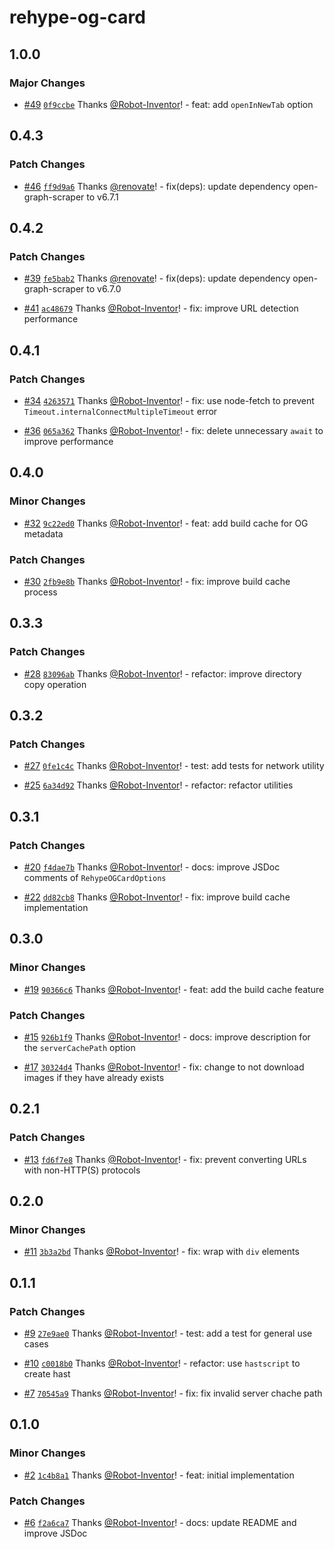 # rehype-og-card

## 1.0.0

### Major Changes

-   [#49](https://github.com/Robot-Inventor/rehype-og-card/pull/49) [`0f9ccbe`](https://github.com/Robot-Inventor/rehype-og-card/commit/0f9ccbe13ddca30ab05887a93af759e66a7ff0a0) Thanks [@Robot-Inventor](https://github.com/Robot-Inventor)! - feat: add `openInNewTab` option

## 0.4.3

### Patch Changes

-   [#46](https://github.com/Robot-Inventor/rehype-og-card/pull/46) [`ff9d9a6`](https://github.com/Robot-Inventor/rehype-og-card/commit/ff9d9a6c6b4e517dd4e95bc35f1740c43d301031) Thanks [@renovate](https://github.com/apps/renovate)! - fix(deps): update dependency open-graph-scraper to v6.7.1

## 0.4.2

### Patch Changes

-   [#39](https://github.com/Robot-Inventor/rehype-og-card/pull/39) [`fe5bab2`](https://github.com/Robot-Inventor/rehype-og-card/commit/fe5bab23c0f7087555d721b41da4a53f27163346) Thanks [@renovate](https://github.com/apps/renovate)! - fix(deps): update dependency open-graph-scraper to v6.7.0

-   [#41](https://github.com/Robot-Inventor/rehype-og-card/pull/41) [`ac48679`](https://github.com/Robot-Inventor/rehype-og-card/commit/ac486796c2ba97abd9b374e36b47a519d388473e) Thanks [@Robot-Inventor](https://github.com/Robot-Inventor)! - fix: improve URL detection performance

## 0.4.1

### Patch Changes

-   [#34](https://github.com/Robot-Inventor/rehype-og-card/pull/34) [`4263571`](https://github.com/Robot-Inventor/rehype-og-card/commit/4263571ce11b34895ae47e7850c0b44bf05ce980) Thanks [@Robot-Inventor](https://github.com/Robot-Inventor)! - fix: use node-fetch to prevent `Timeout.internalConnectMultipleTimeout` error

-   [#36](https://github.com/Robot-Inventor/rehype-og-card/pull/36) [`065a362`](https://github.com/Robot-Inventor/rehype-og-card/commit/065a3620ec32e9485171f5a31e9fc0f4af84fe53) Thanks [@Robot-Inventor](https://github.com/Robot-Inventor)! - fix: delete unnecessary `await` to improve performance

## 0.4.0

### Minor Changes

-   [#32](https://github.com/Robot-Inventor/rehype-og-card/pull/32) [`9c22ed0`](https://github.com/Robot-Inventor/rehype-og-card/commit/9c22ed0bfabacb5f3861f795bfd1986c4d2a70d8) Thanks [@Robot-Inventor](https://github.com/Robot-Inventor)! - feat: add build cache for OG metadata

### Patch Changes

-   [#30](https://github.com/Robot-Inventor/rehype-og-card/pull/30) [`2fb9e8b`](https://github.com/Robot-Inventor/rehype-og-card/commit/2fb9e8b6f20015b25a92605227e5943f932b06f6) Thanks [@Robot-Inventor](https://github.com/Robot-Inventor)! - fix: improve build cache process

## 0.3.3

### Patch Changes

-   [#28](https://github.com/Robot-Inventor/rehype-og-card/pull/28) [`83096ab`](https://github.com/Robot-Inventor/rehype-og-card/commit/83096ab5b566eb5695c539aef4cc2bf07245d89a) Thanks [@Robot-Inventor](https://github.com/Robot-Inventor)! - refactor: improve directory copy operation

## 0.3.2

### Patch Changes

-   [#27](https://github.com/Robot-Inventor/rehype-og-card/pull/27) [`0fe1c4c`](https://github.com/Robot-Inventor/rehype-og-card/commit/0fe1c4ce3c7020bdb40e06b52df546bbe857c07e) Thanks [@Robot-Inventor](https://github.com/Robot-Inventor)! - test: add tests for network utility

-   [#25](https://github.com/Robot-Inventor/rehype-og-card/pull/25) [`6a34d92`](https://github.com/Robot-Inventor/rehype-og-card/commit/6a34d920811acef7bdea82a140ae509bd7f4b78b) Thanks [@Robot-Inventor](https://github.com/Robot-Inventor)! - refactor: refactor utilities

## 0.3.1

### Patch Changes

-   [#20](https://github.com/Robot-Inventor/rehype-og-card/pull/20) [`f4dae7b`](https://github.com/Robot-Inventor/rehype-og-card/commit/f4dae7b7f2b7690cd044bafa4b89299d52661340) Thanks [@Robot-Inventor](https://github.com/Robot-Inventor)! - docs: improve JSDoc comments of `RehypeOGCardOptions`

-   [#22](https://github.com/Robot-Inventor/rehype-og-card/pull/22) [`dd82cb8`](https://github.com/Robot-Inventor/rehype-og-card/commit/dd82cb88240269594b5682a5cc2606a22312ae89) Thanks [@Robot-Inventor](https://github.com/Robot-Inventor)! - fix: improve build cache implementation

## 0.3.0

### Minor Changes

-   [#19](https://github.com/Robot-Inventor/rehype-og-card/pull/19) [`90366c6`](https://github.com/Robot-Inventor/rehype-og-card/commit/90366c6aab7923bed9e74b14b63a400b388b24df) Thanks [@Robot-Inventor](https://github.com/Robot-Inventor)! - feat: add the build cache feature

### Patch Changes

-   [#15](https://github.com/Robot-Inventor/rehype-og-card/pull/15) [`926b1f9`](https://github.com/Robot-Inventor/rehype-og-card/commit/926b1f9452958876045fffaed8f1039f291655d9) Thanks [@Robot-Inventor](https://github.com/Robot-Inventor)! - docs: improve description for the `serverCachePath` option

-   [#17](https://github.com/Robot-Inventor/rehype-og-card/pull/17) [`30324d4`](https://github.com/Robot-Inventor/rehype-og-card/commit/30324d456640ac90d48e5bcf632e57aa62ab8ce7) Thanks [@Robot-Inventor](https://github.com/Robot-Inventor)! - fix: change to not download images if they have already exists

## 0.2.1

### Patch Changes

-   [#13](https://github.com/Robot-Inventor/rehype-og-card/pull/13) [`fd6f7e8`](https://github.com/Robot-Inventor/rehype-og-card/commit/fd6f7e88a2c5abfb17475d95bae282cf8da0e677) Thanks [@Robot-Inventor](https://github.com/Robot-Inventor)! - fix: prevent converting URLs with non-HTTP(S) protocols

## 0.2.0

### Minor Changes

-   [#11](https://github.com/Robot-Inventor/rehype-og-card/pull/11) [`3b3a2bd`](https://github.com/Robot-Inventor/rehype-og-card/commit/3b3a2bd9ab36a0135db665c0404ed1b858f07a04) Thanks [@Robot-Inventor](https://github.com/Robot-Inventor)! - fix: wrap with `div` elements

## 0.1.1

### Patch Changes

-   [#9](https://github.com/Robot-Inventor/rehype-og-card/pull/9) [`27e9ae0`](https://github.com/Robot-Inventor/rehype-og-card/commit/27e9ae0ed98ecd720f9c8ff9bc3d1c8a2db04442) Thanks [@Robot-Inventor](https://github.com/Robot-Inventor)! - test: add a test for general use cases

-   [#10](https://github.com/Robot-Inventor/rehype-og-card/pull/10) [`c0018b0`](https://github.com/Robot-Inventor/rehype-og-card/commit/c0018b000bb279e542293986e4ededf3f0d234a0) Thanks [@Robot-Inventor](https://github.com/Robot-Inventor)! - refactor: use `hastscript` to create hast

-   [#7](https://github.com/Robot-Inventor/rehype-og-card/pull/7) [`70545a9`](https://github.com/Robot-Inventor/rehype-og-card/commit/70545a9ed3649abe45da7dca3866d5a794e9d768) Thanks [@Robot-Inventor](https://github.com/Robot-Inventor)! - fix: fix invalid server chache path

## 0.1.0

### Minor Changes

-   [#2](https://github.com/Robot-Inventor/rehype-og-card/pull/2) [`1c4b8a1`](https://github.com/Robot-Inventor/rehype-og-card/commit/1c4b8a1653659d14989ed4227c3a4ac235311cbf) Thanks [@Robot-Inventor](https://github.com/Robot-Inventor)! - feat: initial implementation

### Patch Changes

-   [#6](https://github.com/Robot-Inventor/rehype-og-card/pull/6) [`f2a6ca7`](https://github.com/Robot-Inventor/rehype-og-card/commit/f2a6ca7caa752738c1188ee1ad85a33b0212054a) Thanks [@Robot-Inventor](https://github.com/Robot-Inventor)! - docs: update README and improve JSDoc
